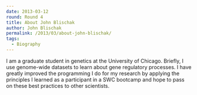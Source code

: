```yaml
---
date: 2013-03-12
round: Round 4
title: About John Blischak
author: John Blischak
permalink: /2013/03/about-john-blischak/
tags:
  - Biography
---
```

I am a graduate student in genetics at the University of Chicago. Briefly, I use genome-wide datasets to learn about gene regulatory processes. I have greatly improved the programming I do for my research by applying the principles I learned as a participant in a SWC bootcamp and hope to pass on these best practices to other scientists.
